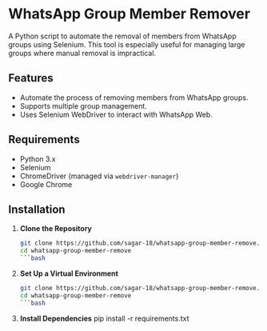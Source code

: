 # WhatsApp Group Member Remover

A Python script to automate the removal of members from WhatsApp groups using Selenium. This tool is especially useful for managing large groups where manual removal is impractical.

## Features

- Automate the process of removing members from WhatsApp groups.
- Supports multiple group management.
- Uses Selenium WebDriver to interact with WhatsApp Web.

## Requirements

- Python 3.x
- Selenium
- ChromeDriver (managed via `webdriver-manager`)
- Google Chrome

## Installation

1. **Clone the Repository**

   ```bash
   git clone https://github.com/sagar-18/whatsapp-group-member-remove.git
   cd whatsapp-group-member-remove
   ```bash

2. **Set Up a Virtual Environment**

   ```bash
   git clone https://github.com/sagar-18/whatsapp-group-member-remove.git
   cd whatsapp-group-member-remove
   ```bash

3. **Install Dependencies**
  pip install -r requirements.txt



